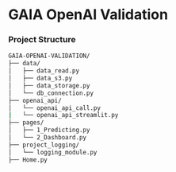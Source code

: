 # GAIA OpenAI Validation

### Project Structure

```bash
GAIA-OPENAI-VALIDATION/
├── data/
│   ├── data_read.py
│   ├── data_s3.py
│   ├── data_storage.py
│   └── db_connection.py
├── openai_api/
│   └── openai_api_call.py
|   └── openai_api_streamlit.py
├── pages/
│   ├── 1_Predicting.py
│   └── 2_Dashboard.py
├── project_logging/
│   └── logging_module.py
├── Home.py
```
